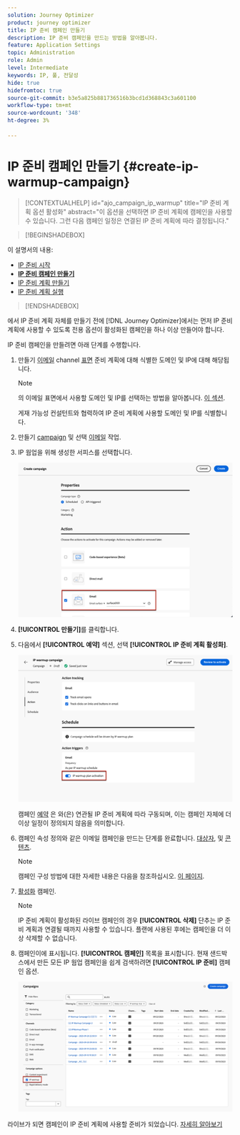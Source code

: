 ```yaml
---
solution: Journey Optimizer
product: journey optimizer
title: IP 준비 캠페인 만들기
description: IP 준비 캠페인을 만드는 방법을 알아봅니다.
feature: Application Settings
topic: Administration
role: Admin
level: Intermediate
keywords: IP, 풀, 전달성
hide: true
hidefromtoc: true
source-git-commit: b3e5a825b881736516b3bcd1d368843c3a601100
workflow-type: tm+mt
source-wordcount: '348'
ht-degree: 3%

---
```


# IP 준비 캠페인 만들기 {#create-ip-warmup-campaign}

>[!CONTEXTUALHELP]
>id="ajo_campaign_ip_warmup"
>title="IP 준비 계획 옵션 활성화"
>abstract="이 옵션을 선택하면 IP 준비 계획에 캠페인을 사용할 수 있습니다. 그런 다음 캠페인 일정은 연결된 IP 준비 계획에 따라 결정됩니다."

>[!BEGINSHADEBOX]

이 설명서의 내용:

* [IP 준비 시작](ip-warmup-gs.md)
* **[IP 준비 캠페인 만들기](ip-warmup-campaign.md)**
* [IP 준비 계획 만들기](ip-warmup-plan.md)
* [IP 준비 계획 실행](ip-warmup-execution.md)

>[!ENDSHADEBOX]

에서 IP 준비 계획 자체를 만들기 전에 [!DNL Journey Optimizer]에서는 먼저 IP 준비 계획에 사용할 수 있도록 전용 옵션이 활성화된 캠페인을 하나 이상 만들어야 합니다.

IP 준비 캠페인을 만들려면 아래 단계를 수행합니다.

1. 만들기 [이메일](../email/email-settings.md) channel [표면](channel-surfaces.md) 준비 계획에 대해 식별한 도메인 및 IP에 대해 해당됩니다.

   >[!NOTE]
   >
   >의 이메일 표면에서 사용할 도메인 및 IP를 선택하는 방법을 알아봅니다. [이 섹션](../email/email-settings.md#subdomains-and-ip-pools).
   >
   >게재 가능성 컨설턴트와 협력하여 IP 준비 계획에 사용할 도메인 및 IP를 식별합니다.<!--TBC-->

1. 만들기 [campaign](../campaigns/create-campaign.md) 및 선택 [이메일](../email/create-email.md#create-email-journey-campaign) 작업.

1. IP 웜업을 위해 생성한 서피스를 선택합니다.

   ![](assets/ip-warmup-campaign-surface.png)

   <!--You must use the same surface as the one that will be used for the asociated IP warmup plan. [Learn how to create an IP warmup plan](#create-ip-warmup-plan)-->

1. **[!UICONTROL 만들기]**&#x200B;를 클릭합니다.

1. 다음에서 **[!UICONTROL 예약]** 섹션, 선택 **[!UICONTROL IP 준비 계획 활성화]**.

   ![](assets/ip-warmup-campaign-plan-activation.png)

   캠페인 [예약](../campaigns/create-campaign.md#schedule) 은 와(은) 연관될 IP 준비 계획에 따라 구동되며, 이는 캠페인 자체에 더 이상 일정이 정의되지 않음을 의미합니다.

1. 캠페인 속성 정의와 같은 이메일 캠페인을 만드는 단계를 완료합니다. [대상자](../audience/about-audiences.md)<!--best practices for IP warmup in terms of audience?-->, 및 [콘텐츠](../email/get-started-email-design.md#key-steps).

   >[!NOTE]
   >
   >캠페인 구성 방법에 대한 자세한 내용은 다음을 참조하십시오. [이 페이지](../campaigns/get-started-with-campaigns.md).

1. [활성화](../campaigns/review-activate-campaign.md) 캠페인.

   >[!NOTE]
   >
   >IP 준비 계획이 활성화된 라이브 캠페인의 경우 **[!UICONTROL 삭제]** 단추는 IP 준비 계획과 연결될 때까지 사용할 수 있습니다. 플랜에 사용된 후에는 캠페인을 더 이상 삭제할 수 없습니다.

1. 캠페인이에 표시됩니다. **[!UICONTROL 캠페인]** 목록을 표시합니다. 현재 샌드박스에서 만든 모든 IP 웜업 캠페인을 쉽게 검색하려면 **[!UICONTROL IP 준비]** 캠페인 옵션.

   ![](assets/ip-warmup-campaign-filter.png)

라이브가 되면 캠페인이 IP 준비 계획에 사용할 준비가 되었습니다. [자세히 알아보기](ip-warmup-plan.md)

<!--Any recommendations when defining an audience? i.e do you have to include all your database or a limited number or according to your Excel file?-->

